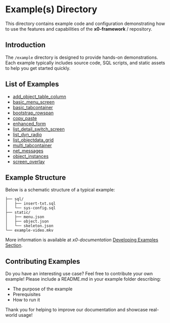 # Example(s) Directory

This directory contains example code and configuration demonstrating how to use
the features and capabilities of the **x0-framework** / repository.

## Introduction

The `/example` directory is designed to provide hands-on demonstrations. Each
example typically includes source code, SQL scripts, and static assets to help you
get started quickly.

## List of Examples

- [add_object_table_column](https://github.com/WEBcodeX1/x0/tree/main/example/add_object_table_column)
- [basic_menu_screen](https://github.com/WEBcodeX1/x0/tree/main/example/basic_menu_screen)
- [basic_tabcontainer](https://github.com/WEBcodeX1/x0/tree/main/example/basic_tabcontainer)
- [bootstrap_rowspan](https://github.com/WEBcodeX1/x0/tree/main/example/bootstrap_rowspan)
- [copy_paste](https://github.com/WEBcodeX1/x0/tree/main/example/copy_paste)
- [enhanced_form](https://github.com/WEBcodeX1/x0/tree/main/example/enhanced_form)
- [list_detail_switch_screen](https://github.com/WEBcodeX1/x0/tree/main/example/list_detail_switch_screen)
- [list_dyn_radio](https://github.com/WEBcodeX1/x0/tree/main/example/list_dyn_radio)
- [list_objectdata_grid](https://github.com/WEBcodeX1/x0/tree/main/example/list_objectdata_grid)
- [multi_tabcontainer](https://github.com/WEBcodeX1/x0/tree/main/example/multi_tabcontainer)
- [net_messages](https://github.com/WEBcodeX1/x0/tree/main/example/net_messages)
- [object_instances](https://github.com/WEBcodeX1/x0/tree/main/example/object_instances)
- [screen_overlay](https://github.com/WEBcodeX1/x0/tree/main/example/screen_overlay)

## Example Structure

Below is a schematic structure of a typical example:

```
├── sql/
│   ├── insert-txt.sql
│   └── sys-config.sql
├── static/
│   ├── menu.json
│   ├── object.json
│   └── skeleton.json
└── example-video.mkv
```

More information is available at *x0-documentation* [Developing Examples Section](https://docs.webcodex.de/x0/v1.0/dev-examples.html).

## Contributing Examples

Do you have an interesting use case? Feel free to contribute your own example!
Please include a README.md in your example folder describing:

- The purpose of the example
- Prerequisites
- How to run it

Thank you for helping to improve our documentation and showcase real-world usage!
